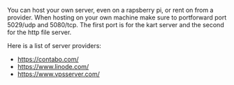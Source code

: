 You can host your own server, even on a rapsberry pi, or rent on from a provider. When hosting on your own machine make sure to portforward port 5029/udp and 5080/tcp. The first port is for the kart server and the second for the http file server.

Here is a list of server providers:

* https://contabo.com/
* https://www.linode.com/
* https://www.vpsserver.com/